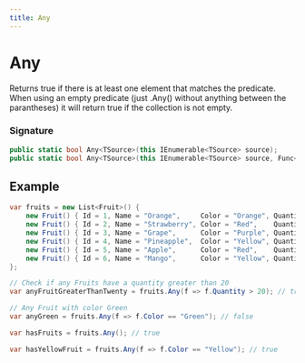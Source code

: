 ```yaml
---
title: Any
---
```


# Any

Returns true if there is at least one element that matches the predicate.
When using an empty predicate (just .Any() without anything between the parantheses) it will return true if the collection is not empty.

### Signature

```csharp
public static bool Any<TSource>(this IEnumerable<TSource> source);
public static bool Any<TSource>(this IEnumerable<TSource> source, Func<TSource, bool> predicate);
```

## Example
```csharp
var fruits = new List<Fruit>() {
    new Fruit() { Id = 1, Name = "Orange",     Color = "Orange", Quantity: 3   },
    new Fruit() { Id = 2, Name = "Strawberry", Color = "Red",    Quantity: 12  },
    new Fruit() { Id = 3, Name = "Grape",      Color = "Purple", Quantity: 25  },
    new Fruit() { Id = 4, Name = "Pineapple",  Color = "Yellow", Quantity: 1   },
    new Fruit() { Id = 5, Name = "Apple",      Color = "Red",    Quantity: 5   },
    new Fruit() { Id = 6, Name = "Mango",      Color = "Yellow", Quantity: 2   }
};

// Check if any Fruits have a quantity greater than 20
var anyFruitGreaterThanTwenty = fruits.Any(f => f.Quantity > 20); // true

// Any Fruit with color Green
var anyGreen = fruits.Any(f => f.Color == "Green"); // false

var hasFruits = fruits.Any(); // true

var hasYellowFruit = fruits.Any(f => f.Color == "Yellow"); // true
```
